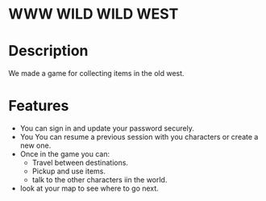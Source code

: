 # WWW WILD WILD WEST

# Description
We made a game for collecting items in the old west.

# Features
- You can sign in and update your password securely.
- You You can resume a previous session with you characters or create a new one.
- Once in the game you can:
  - Travel between destinations.
  - Pickup and use items.
  - talk to the other characters iin the world.
- look at your map to see where to go next.
